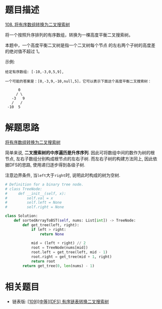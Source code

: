 # 题目描述

[108. 将有序数组转换为二叉搜索树](https://leetcode-cn.com/problems/convert-sorted-array-to-binary-search-tree/)

将一个按照升序排列的有序数组，转换为一棵高度平衡二叉搜索树。

本题中，一个高度平衡二叉树是指一个二叉树每个节点 的左右两个子树的高度差的绝对值不超过 1。

示例:
```
给定有序数组: [-10,-3,0,5,9],

一个可能的答案是：[0,-3,9,-10,null,5]，它可以表示下面这个高度平衡二叉搜索树：

      0
     / \
   -3   9
   /   /
 -10  5
```

# 解题思路

[将有序数组转换为二叉搜索树](https://leetcode-cn.com/problems/convert-sorted-array-to-binary-search-tree/solution/jiang-you-xu-shu-zu-zhuan-huan-wei-er-cha-sou-s-33/)

简单来说, **二叉搜索树的中序遍历是升序序列**. 因此可将数组中间的数作为树的根节点, 左右子数组分别构成根节点的左右子树. 而左右子树的构建方法同上, 因此依据DFS的思路, 使用递归逐步得到各级子树.

注意边界条件, 当`left`大于`right`时, 说明此时构成的树为空树.

```python
# Definition for a binary tree node.
# class TreeNode:
#     def __init__(self, x):
#         self.val = x
#         self.left = None
#         self.right = None

class Solution:
    def sortedArrayToBST(self, nums: List[int]) -> TreeNode:
        def get_tree(left, right):
            if left > right:
                return None
            
            mid = (left + right) // 2
            root = TreeNode(nums[mid])
            root.left = get_tree(left, mid - 1)
            root.right = get_tree(mid + 1, right)
            return root
        return get_tree(0, len(nums) - 1)
```

# 相关题目

- 链表版: [[109][中等][DFS] 有序链表转换二叉搜索树](/Algorithm/树/109-有序链表转换二叉搜索树.md)
